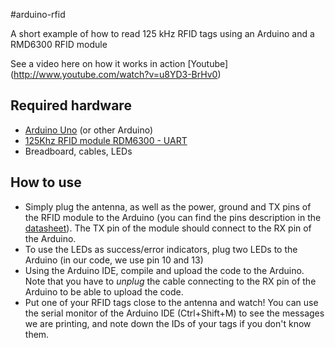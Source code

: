 #arduino-rfid

A short example of how to read 125 kHz RFID tags using an Arduino and a RMD6300 RFID module

See a video here on how it works in action [Youtube] (http://www.youtube.com/watch?v=u8YD3-BrHv0)

## Required hardware

* [Arduino Uno](http://arduino.cc/en/Main/ArduinoBoardUno) (or other Arduino)
* [125Khz RFID module RDM6300 - UART](http://imall.iteadstudio.com/im120618002.html)
* Breadboard, cables, LEDs

## How to use

* Simply plug the antenna, as well as the power, ground and TX pins of the RFID module to the Arduino (you can find the pins description in the [datasheet](http://cdn.boxtec.ch/pub/iteadstudio/DS_IM120618002_RDM6300.pdf)). The TX pin of the module should connect to the RX pin of the Arduino.
* To use the LEDs as success/error indicators, plug two LEDs to the Arduino (in our code, we use pin 10 and 13)
* Using the Arduino IDE, compile and upload the code to the Arduino. Note that you have to *unplug* the cable connecting to the RX pin of the Arduino to be able to upload the code.
* Put one of your RFID tags close to the antenna and watch! You can use the serial monitor of the Arduino IDE (Ctrl+Shift+M) to see the messages we are printing, and note down the IDs of your tags if you don't know them.